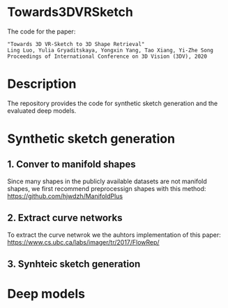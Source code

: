 
# Towards3DVRSketch
The code for the paper: 
```
"Towards 3D VR-Sketch to 3D Shape Retrieval"   
Ling Luo, Yulia Gryaditskaya, Yongxin Yang, Tao Xiang, Yi-Zhe Song
Proceedings of International Conference on 3D Vision (3DV), 2020
```
# Description
The repository provides the code for synthetic sketch generation and the evaluated deep models.

# Synthetic sketch generation
## 1. Conver to manifold shapes
Since many shapes in the publicly available datasets are not manifold shapes, we first recommend preprocessign shapes with this method:
https://github.com/hjwdzh/ManifoldPlus

## 2. Extract curve networks
To extract the curve netwrok we the auhtors implementation of this paper:
https://www.cs.ubc.ca/labs/imager/tr/2017/FlowRep/

## 3. Synhteic sketch generation

# Deep models
